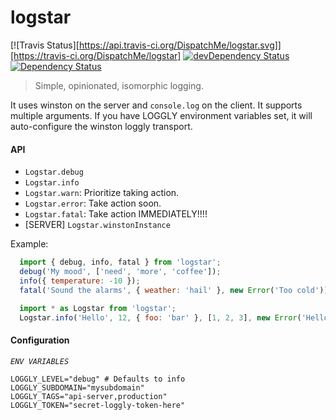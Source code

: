 logstar
================

[![Travis Status][https://api.travis-ci.org/DispatchMe/logstar.svg]][https://travis-ci.org/DispatchMe/logstar]
[![devDependency Status](https://david-dm.org/dispatchme/logstar/dev-status.svg)](https://david-dm.org/dispatchme/logstar)
[![Dependency Status](https://david-dm.org/dispatchme/logstar.svg)](https://david-dm.org/dispatchme/logstar)

> Simple, opinionated, isomorphic logging.

It uses winston on the server and `console.log` on the client. It supports multiple arguments. If you have LOGGLY environment variables set, it will auto-configure the winston loggly transport.

#### API

* `Logstar.debug`
* `Logstar.info`
* `Logstar.warn`: Prioritize taking action.
* `Logstar.error`: Take action soon.
* `Logstar.fatal`: Take action IMMEDIATELY!!!!
* [SERVER] `Logstar.winstonInstance`

Example:
```js
  import { debug, info, fatal } from 'logstar';
  debug('My mood', ['need', 'more', 'coffee']);
  info({ temperature: -10 });
  fatal('Sound the alarms', { weather: 'hail' }, new Error('Too cold'));
```

```js
  import * as Logstar from 'logstar';
  Logstar.info('Hello', 12, { foo: 'bar' }, [1, 2, 3], new Error('Hello'));
```

#### Configuration
*`ENV VARIABLES`*
```
LOGGLY_LEVEL="debug" # Defaults to info
LOGGLY_SUBDOMAIN="mysubdomain"
LOGGLY_TAGS="api-server,production"
LOGGLY_TOKEN="secret-loggly-token-here"
```

